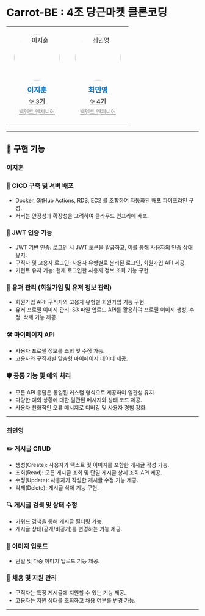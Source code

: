 # Carrot-BE : 4조 당근마켓 클론코딩

<div align="center">
  <table>
    <tr>
      <td align="center" style="padding: 20px;">
        <a href="https://github.com/huncozyboy" target="_blank">
          <img src="https://avatars.githubusercontent.com/u/163561527?v=4" width="120px" style="border-radius: 50%;" alt="이지훈"/><br />
          <h3 style="margin: 10px 0 5px; color: #007acc;">이지훈</h3>
          <p style="margin: 0; font-weight: bold; color: #555;">✨ 3기</p>
          <p style="margin: 5px 0; font-size: 14px; color: #888;">백엔드 엔지니어</p>
        </a>
      </td>
      <td align="center" style="padding: 20px;">
        <a href="https://github.com/codingmy" target="_blank">
          <img src="https://avatars.githubusercontent.com/u/97686638?v=4" width="120px" style="border-radius: 50%;" alt="최민영"/><br />
          <h3 style="margin: 10px 0 5px; color: #007acc;">최민영</h3>
          <p style="margin: 0; font-weight: bold; color: #555;">✨ 4기</p>
          <p style="margin: 5px 0; font-size: 14px; color: #888;">백엔드 엔지니어</p>
        </a>
      </td>
    </tr>
  </table>
</div>

---

## 📌 구현 기능
### 이지훈
### 🚀 CICD 구축 및 서버 배포
- Docker, GitHub Actions, RDS, EC2 를 조합하여 자동화된 배포 파이프라인 구성.
- 서버는 안정성과 확장성을 고려하여 클라우드 인프라에 배포.
### 🔐 JWT 인증 기능
- JWT 기반 인증: 로그인 시 JWT 토큰을 발급하고, 이를 통해 사용자의 인증 상태 유지.
- 구직자 및 고용자 로그인: 사용자 유형별로 분리된 로그인, 회원가입 API 제공.
- 커런트 유저 기능: 현재 로그인한 사용자 정보 조회 기능 구현.
### 👤 유저 관리 (회원가입 및 유저 정보 관리)
- 회원가입 API: 구직자와 고용자 유형별 회원가입 기능 구현.
- 유저 프로필 이미지 관리: S3 파일 업로드 API를 활용하여 프로필 이미지 생성, 수정, 삭제 기능 제공.
### 🛠 마이페이지 API
- 사용자 프로필 정보를 조회 및 수정 가능.
- 고용자와 구직자별 맞춤형 마이페이지 데이터 제공.
### 🛡 공통 기능 및 예외 처리
- 모든 API 응답은 통일된 커스텀 형식으로 제공하여 일관성 유지.
- 다양한 예외 상황에 대한 일관된 메시지와 상태 코드 제공.
- 사용자 친화적인 오류 메시지로 디버깅 및 사용자 경험 강화.
---
### 최민영
### ✏️ 게시글 CRUD
-	생성(Create): 사용자가 텍스트 및 이미지를 포함한 게시글 작성 가능.
-	조회(Read): 모든 게시글 조회 및 단일 게시글 상세 조회 API 제공.
-	수정(Update): 사용자가 작성한 게시글 수정 기능 제공.
-	삭제(Delete): 게시글 삭제 기능 구현.
### 🔍 게시글 검색 및 상태 수정
- 키워드 검색을 통해 게시글 필터링 가능.
- 게시글 상태(공개/비공개)를 변경하는 기능 제공.
### 📸 이미지 업로드
- 단일 및 다중 이미지 업로드 기능 제공.
### 💼 채용 및 지원 관리
- 구직자는 특정 게시글에 지원할 수 있는 기능 제공.
- 고용자는 지원 상태를 조회하고 채용 여부를 변경 가능.
---
